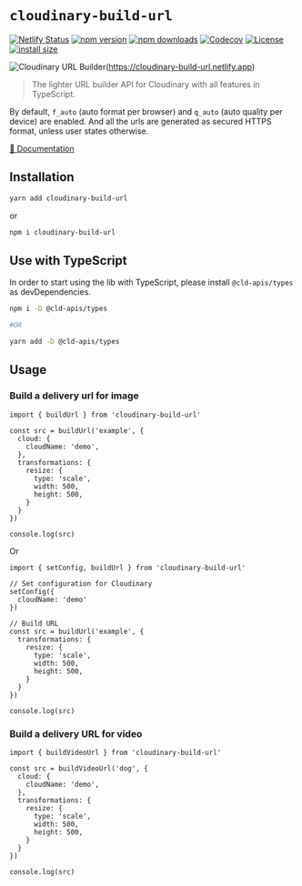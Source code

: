 # `cloudinary-build-url`

[![Netlify Status](https://api.netlify.com/api/v1/badges/c64e43df-e77d-44fb-a0e0-5ca79f8ef188/deploy-status)](https://app.netlify.com/sites/cloudinary-build-url/deploys)
[![npm version][npm-version-src]][npm-version-href]
[![npm downloads][npm-downloads-src]][npm-downloads-href]
[![Codecov][codecov-src]][codecov-href]
[![License][license-src]][license-href]
[![install size](https://packagephobia.com/badge?p=cloudinary-build-url)](https://packagephobia.com/result?p=cloudinary-build-url)

![Cloudinary URL Builder](https://res.cloudinary.com/mayashavin/image/upload/v1605534519/logos/logo-light.png)(https://cloudinary-build-url.netlify.app)

> The lighter URL builder API for Cloudinary with all features in TypeScript.

By default, `f_auto` (auto format per browser) and `q_auto` (auto quality per device) are enabled. And all the urls are generated as secured HTTPS format, unless user states otherwise.

[📖&nbsp;Documentation](https://cloudinary-build-url.netlify.app)

## Installation

```bash
yarn add cloudinary-build-url
```

or 

```bash
npm i cloudinary-build-url
```

## Use with TypeScript

In order to start using the lib with TypeScript, please install `@cld-apis/types` as devDependencies.

```bash
npm i -D @cld-apis/types

#OR

yarn add -D @cld-apis/types
```

## Usage

### Build a delivery url for image

```
import { buildUrl } from 'cloudinary-build-url'

const src = buildUrl('example', {
  cloud: {
    cloudName: 'demo',
  },
  transformations: {
    resize: {
      type: 'scale',
      width: 500,
      height: 500,
    }
  }
})

console.log(src)
```

Or

```
import { setConfig, buildUrl } from 'cloudinary-build-url'

// Set configuration for Cloudinary
setConfig({
  cloudName: 'demo'
})

// Build URL
const src = buildUrl('example', {
  transformations: {
    resize: {
      type: 'scale',
      width: 500,
      height: 500,
    }
  }
})

console.log(src)
```

### Build a delivery URL for video

```
import { buildVideoUrl } from 'cloudinary-build-url'

const src = buildVideoUrl('dog', {
  cloud: {
    cloudName: 'demo',
  },
  transformations: {
    resize: {
      type: 'scale',
      width: 500,
      height: 500,
    }
  }
})

console.log(src)
```

<!-- Badges -->
[npm-version-src]: https://img.shields.io/npm/v/cloudinary-build-url/latest.svg
[npm-version-href]: https://npmjs.com/package/cloudinary-build-url

[npm-downloads-src]: https://img.shields.io/npm/dt/cloudinary-build-url.svg
[npm-downloads-href]: https://npmjs.com/package/cloudinary-build-url

[codecov-src]: https://codecov.io/gh/mayashavin/cloudinary-api/branch/main/graph/badge.svg?token=S8V8GIDYPC
[codecov-href]: https://codecov.io/gh/mayashavin/cloudinary-api

[license-src]: https://img.shields.io/npm/l/cloudinary-build-url.svg
[license-href]: https://npmjs.com/package/cloudinary-build-url
